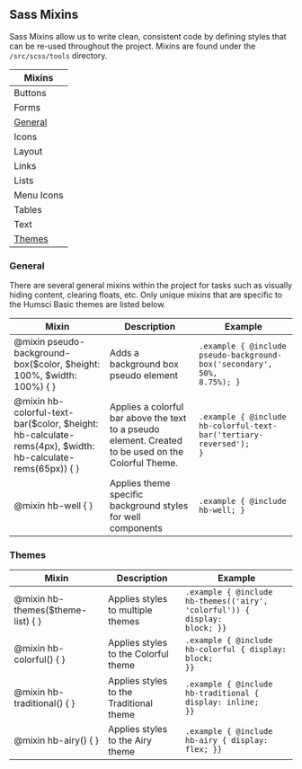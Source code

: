 ## Sass Mixins

Sass Mixins allow us to write clean, consistent code by defining styles that can be re-used throughout the project. Mixins are found under the `/src/scss/tools` directory.

| Mixins |
|--------|
| Buttons |
| Forms |
| [General](#general) |
| Icons |
| Layout |
| Links |
| Lists |
| Menu Icons |
| Tables |
| Text |
| [Themes](#themes) |

### General

There are several general mixins within the project for tasks such as visually hiding content, clearing floats, etc. Only unique mixins that are specific to the Humsci Basic themes are listed below.

| Mixin | Description | Example |
|-------|-------------|---------|
| @mixin pseudo-background-box($color, $height: 100%, $width: 100%) { } | Adds a background box pseudo element | <code>.example { @include pseudo-background-box('secondary', 50%, 8.75%); }</code> |
| @mixin hb-colorful-text-bar($color, $height: hb-calculate-rems(4px), $width: hb-calculate-rems(65px)) { } | Applies a colorful bar above the text to a pseudo element. Created to be used on the Colorful Theme. | <code>.example { @include hb-colorful-text-bar('tertiary-reversed'); }</code> |
| @mixin hb-well { } | Applies theme specific background styles for well components | <code>.example { @include hb-well; } </code> |

### Themes

| Mixin | Description | Example |
|-------|-------------|---------|
| @mixin hb-themes($theme-list) { } | Applies styles to multiple themes | <code>.example { @include hb-themes(('airy', 'colorful')) { display: block; }}</code> |
| @mixin hb-colorful() { } | Applies styles to the Colorful theme | <code>.example { @include hb-colorful { display: block; }}</code> |
| @mixin hb-traditional() { } | Applies styles to the Traditional theme | <code>.example { @include hb-traditional { display: inline; }}</code> |
| @mixin hb-airy() { } | Applies styles to the Airy theme | <code>.example { @include hb-airy { display: flex; }}</code> |
